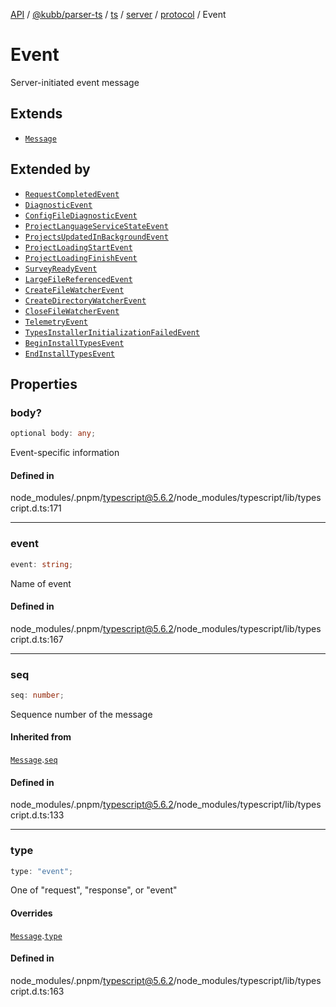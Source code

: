 [API](../../../../../../../../../packages.md) / [@kubb/parser-ts](../../../../../../../index.md) / [ts](../../../../../index.md) / [server](../../../index.md) / [protocol](../index.md) / Event

# Event

Server-initiated event message

## Extends

- [`Message`](Message.md)

## Extended by

- [`RequestCompletedEvent`](RequestCompletedEvent.md)
- [`DiagnosticEvent`](DiagnosticEvent.md)
- [`ConfigFileDiagnosticEvent`](ConfigFileDiagnosticEvent.md)
- [`ProjectLanguageServiceStateEvent`](ProjectLanguageServiceStateEvent.md)
- [`ProjectsUpdatedInBackgroundEvent`](ProjectsUpdatedInBackgroundEvent.md)
- [`ProjectLoadingStartEvent`](ProjectLoadingStartEvent.md)
- [`ProjectLoadingFinishEvent`](ProjectLoadingFinishEvent.md)
- [`SurveyReadyEvent`](SurveyReadyEvent.md)
- [`LargeFileReferencedEvent`](LargeFileReferencedEvent.md)
- [`CreateFileWatcherEvent`](CreateFileWatcherEvent.md)
- [`CreateDirectoryWatcherEvent`](CreateDirectoryWatcherEvent.md)
- [`CloseFileWatcherEvent`](CloseFileWatcherEvent.md)
- [`TelemetryEvent`](TelemetryEvent.md)
- [`TypesInstallerInitializationFailedEvent`](TypesInstallerInitializationFailedEvent.md)
- [`BeginInstallTypesEvent`](BeginInstallTypesEvent.md)
- [`EndInstallTypesEvent`](EndInstallTypesEvent.md)

## Properties

### body?

```ts
optional body: any;
```

Event-specific information

#### Defined in

node\_modules/.pnpm/typescript@5.6.2/node\_modules/typescript/lib/typescript.d.ts:171

***

### event

```ts
event: string;
```

Name of event

#### Defined in

node\_modules/.pnpm/typescript@5.6.2/node\_modules/typescript/lib/typescript.d.ts:167

***

### seq

```ts
seq: number;
```

Sequence number of the message

#### Inherited from

[`Message`](Message.md).[`seq`](Message.md#seq)

#### Defined in

node\_modules/.pnpm/typescript@5.6.2/node\_modules/typescript/lib/typescript.d.ts:133

***

### type

```ts
type: "event";
```

One of "request", "response", or "event"

#### Overrides

[`Message`](Message.md).[`type`](Message.md#type)

#### Defined in

node\_modules/.pnpm/typescript@5.6.2/node\_modules/typescript/lib/typescript.d.ts:163
